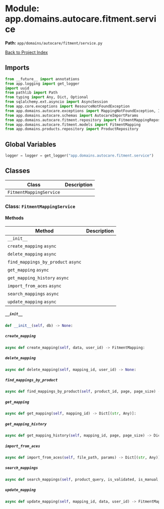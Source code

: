 # Module: app.domains.autocare.fitment.service

**Path:** `app/domains/autocare/fitment/service.py`

[Back to Project Index](../../../../../index.md)

## Imports
```python
from __future__ import annotations
from app.logging import get_logger
import uuid
from pathlib import Path
from typing import Any, Dict, Optional
from sqlalchemy.ext.asyncio import AsyncSession
from app.core.exceptions import ResourceNotFoundException
from app.domains.autocare.exceptions import MappingNotFoundException, ImportException
from app.domains.autocare.schemas import AutocareImportParams
from app.domains.autocare.fitment.repository import FitmentMappingRepository
from app.domains.autocare.fitment.models import FitmentMapping
from app.domains.products.repository import ProductRepository
```

## Global Variables
```python
logger = logger = get_logger("app.domains.autocare.fitment.service")
```

## Classes

| Class | Description |
| --- | --- |
| `FitmentMappingService` |  |

### Class: `FitmentMappingService`

#### Methods

| Method | Description |
| --- | --- |
| `__init__` |  |
| `create_mapping` `async` |  |
| `delete_mapping` `async` |  |
| `find_mappings_by_product` `async` |  |
| `get_mapping` `async` |  |
| `get_mapping_history` `async` |  |
| `import_from_aces` `async` |  |
| `search_mappings` `async` |  |
| `update_mapping` `async` |  |

##### `__init__`
```python
def __init__(self, db) -> None:
```

##### `create_mapping`
```python
async def create_mapping(self, data, user_id) -> FitmentMapping:
```

##### `delete_mapping`
```python
async def delete_mapping(self, mapping_id, user_id) -> None:
```

##### `find_mappings_by_product`
```python
async def find_mappings_by_product(self, product_id, page, page_size) -> Dict[(str, Any)]:
```

##### `get_mapping`
```python
async def get_mapping(self, mapping_id) -> Dict[(str, Any)]:
```

##### `get_mapping_history`
```python
async def get_mapping_history(self, mapping_id, page, page_size) -> Dict[(str, Any)]:
```

##### `import_from_aces`
```python
async def import_from_aces(self, file_path, params) -> Dict[(str, Any)]:
```

##### `search_mappings`
```python
async def search_mappings(self, product_query, is_validated, is_manual, page, page_size) -> Dict[(str, Any)]:
```

##### `update_mapping`
```python
async def update_mapping(self, mapping_id, data, user_id) -> FitmentMapping:
```
